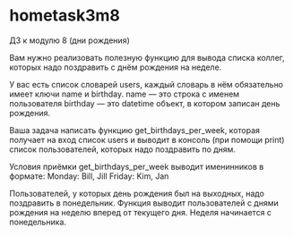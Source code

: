 # hometask3m8
 ДЗ к модулю 8 (дни рождения)

Вам нужно реализовать полезную функцию для вывода списка коллег, которых надо поздравить с днём рождения на неделе.

У вас есть список словарей users, каждый словарь в нём обязательно имеет ключи name и birthday.
  name — это строка с именем пользователя
  birthday — это datetime объект, в котором записан день рождения.

Ваша задача написать функцию get_birthdays_per_week, которая получает на вход список users и выводит в консоль (при помощи print)
  список пользователей, которых надо поздравить по дням.

Условия приёмки
get_birthdays_per_week выводит именинников в формате:
Monday: Bill, Jill
Friday: Kim, Jan

Пользователей, у которых день рождения был на выходных, надо поздравить в понедельник.
Функция выводит пользователей с днями рождения на неделю вперед от текущего дня.
Неделя начинается с понедельника.